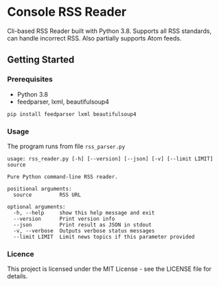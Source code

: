 # Console RSS Reader
Cli-based RSS Reader built with Python 3.8. 
Supports all RSS standards, can handle incorrect RSS. 
Also partially supports Atom feeds. 

## Getting Started
### Prerequisites
- Python 3.8
- feedparser, lxml, beautifulsoup4

```
pip install feedparser lxml beautifulsoup4
```
### Usage
The program runs from file `rss_parser.py`
```
usage: rss_reader.py [-h] [--version] [--json] [-v] [--limit LIMIT] source

Pure Python command-line RSS reader.

positional arguments:
  source         RSS URL

optional arguments:
  -h, --help     show this help message and exit
  --version      Print version info
  --json         Print result as JSON in stdout
  -v, --verbose  Outputs verbose status messages
  --limit LIMIT  Limit news topics if this parameter provided
```
### Licence
This project is licensed under the MIT License - see the LICENSE file for details.
